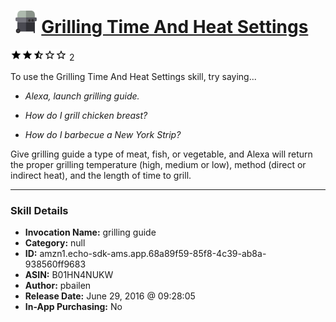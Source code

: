 # &nbsp;<img src="skill_icon" alt="Grilling Time And Heat Settings icon" width="36"> [Grilling Time And Heat Settings](http://alexa.amazon.com/#skills/amzn1.echo-sdk-ams.app.68a89f59-85f8-4c39-ab8a-938560ff9683)
![2.5 stars](../../images/ic_star_black_18dp_1x.png)![2.5 stars](../../images/ic_star_black_18dp_1x.png)![2.5 stars](../../images/ic_star_half_black_18dp_1x.png)![2.5 stars](../../images/ic_star_border_black_18dp_1x.png)![2.5 stars](../../images/ic_star_border_black_18dp_1x.png) 2

To use the Grilling Time And Heat Settings skill, try saying...

* *Alexa, launch grilling guide.*

* *How do I grill chicken breast?*

* *How do I barbecue a New York Strip?*

Give grilling guide a type of meat, fish, or vegetable, and Alexa will return the proper grilling temperature (high, medium or low), method (direct or indirect heat), and the length of time to grill.

***

### Skill Details

* **Invocation Name:** grilling guide
* **Category:** null
* **ID:** amzn1.echo-sdk-ams.app.68a89f59-85f8-4c39-ab8a-938560ff9683
* **ASIN:** B01HN4NUKW
* **Author:** pbailen
* **Release Date:** June 29, 2016 @ 09:28:05
* **In-App Purchasing:** No
